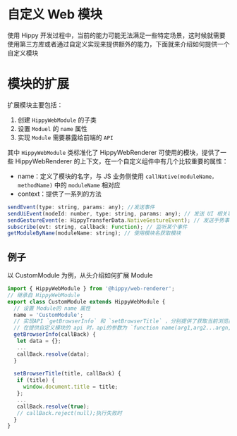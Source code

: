 # 自定义 Web 模块

使用 Hippy 开发过程中，当前的能力可能无法满足一些特定场景，这时候就需要使用第三方库或者通过自定义实现来提供额外的能力，下面就来介绍如何提供一个自定义模块

# 模块的扩展

扩展模块主要包括：

1. 创建 `HippyWebModule` 的子类
2. 设置 `Moduel` 的 `name` 属性
3. 实现 `Module` 需要暴露给前端的 `API`

其中 `HippyWebModule` 类标准化了 HippyWebRenderer 可使用的模块，提供了一些 HippyWebRenderer 的上下文，在一个自定义组件中有几个比较重要的属性：

* name：定义了模块的名字，与 JS 业务侧使用 `callNative(moduleName，methodName)` 中的 `moduleName` 相对应
* context：提供了一系列的方法

```javascript
sendEvent(type: string, params: any); //发送事件
sendUiEvent(nodeId: number, type: string, params: any); // 发送 UI 相关事件
sendGestureEvent(e: HippyTransferData.NativeGestureEvent); // 发送手势事件
subscribe(evt: string, callback: Function); // 监听某个事件
getModuleByName(moduleName: string); // 使用模块名获取模块
```

## 例子

以 CustomModule 为例，从头介绍如何扩展 Module

```javascript
import { HippyWebModule } from '@hippy/web-renderer';
// 继承自 HippyWebModule
export class CustomModule extends HippyWebModule {
  // 设置 Module的 name 属性
  name = 'CustomModule';
  // 实现API `getBrowserInfo` 和 `setBrowserTitle` ，分别提供了获取当前浏览器的信息和设置浏览器 title 的功能。
  // 在提供自定义模块的 api 时，api的参数为 `function name(arg1,arg2...argn,callBack)`，前面的n个参数对应业务侧调用时的传递参数，最后一个 `callback` 是当 JS 业务侧需要有返回值形式的调用时，提供返回结果的回调。
  getBrowserInfo(callBack) {
   let data = {};
   ...
   callBack.resolve(data);
  }
  
  setBrowserTitle(title, callBack) {
   if (title) {
     window.document.title = title;
   };
   ...
   callBack.resolve(true);
   // callBack.reject(null);执行失败时
  }
}
```
